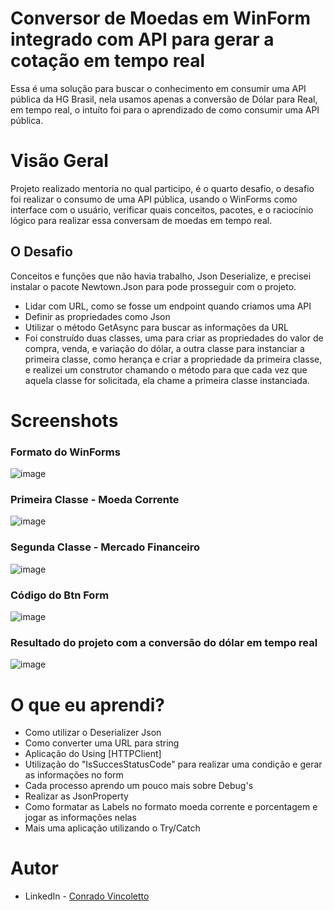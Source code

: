# Conversor de Moedas em WinForm integrado com API para gerar a cotação em tempo real

Essa é uma solução para buscar o conhecimento em consumir uma API pública da HG Brasil, nela usamos apenas a conversão de Dólar para Real, em tempo real, o intuíto foi para o aprendizado de como consumir uma API pública.

# Visão Geral

Projeto realizado mentoria no qual participo, é o quarto desafio, o desafio foi realizar o consumo de uma API pública, usando o WinForms como interface com o usuário, verificar quais conceitos, pacotes, e o raciocínio lógico para realizar essa conversam de moedas em tempo real.

## O Desafio

Conceitos e funções que não havia trabalho, Json Deserialize, e precisei instalar o pacote Newtown.Json para pode prosseguir com o projeto.

* Lidar com URL, como se fosse um endpoint quando criamos uma API
* Definir as propriedades como Json
* Utilizar o método GetAsync para buscar as informações da URL
* Foi construído duas classes, uma para criar as propriedades do valor de compra, venda, e variação do dólar, a outra classe para instanciar a primeira classe, como herança e criar a propriedade da primeira classe, e realizei um construtor chamando o método para que cada vez que aquela classe for solicitada, ela chame a primeira classe instanciada.

# Screenshots

### Formato do WinForms
![image](https://user-images.githubusercontent.com/113942505/221687019-d4d07234-85c5-4b8d-8f4a-93021c249dbe.png)

### Primeira Classe - Moeda Corrente
![image](https://user-images.githubusercontent.com/113942505/221687278-aee5802c-416d-402f-b975-870c4da60672.png)

### Segunda Classe - Mercado Financeiro
![image](https://user-images.githubusercontent.com/113942505/221687383-7178e0a7-4e5a-4c80-b236-e2c307faf1f7.png)

### Código do Btn Form
![image](https://user-images.githubusercontent.com/113942505/221687805-0dd7ad11-e82b-4feb-94d9-388ddcb14dd8.png)

### Resultado do projeto com a conversão do dólar em tempo real
![image](https://user-images.githubusercontent.com/113942505/221688165-42599c6e-6f35-4a07-b674-e7113610f886.png)

# O que eu aprendi?

* Como utilizar o Deserializer Json
* Como converter uma URL para string
* Aplicação do Using [HTTPClient]
* Utilização do "IsSuccesStatusCode" para realizar uma condição e gerar as informações no form
* Cada processo aprendo um pouco mais sobre Debug's
* Realizar as JsonProperty
* Como formatar as Labels no formato moeda corrente e porcentagem e jogar as informações nelas
* Mais uma aplicação utilizando o Try/Catch

# Autor

* LinkedIn - [Conrado Vincoletto](www.linkedin.com/in/conradovincoletto)





